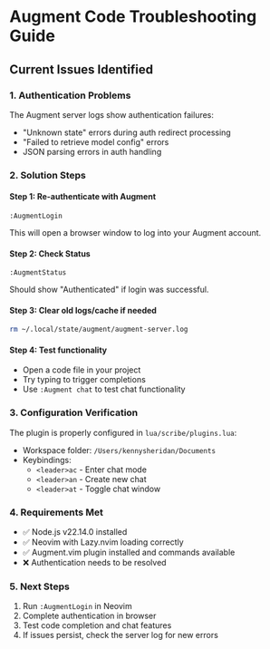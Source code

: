 # Augment Code Troubleshooting Guide

## Current Issues Identified

### 1. Authentication Problems
The Augment server logs show authentication failures:
- "Unknown state" errors during auth redirect processing
- "Failed to retrieve model config" errors
- JSON parsing errors in auth handling

### 2. Solution Steps

#### Step 1: Re-authenticate with Augment
```vim
:AugmentLogin
```
This will open a browser window to log into your Augment account.

#### Step 2: Check Status
```vim
:AugmentStatus
```
Should show "Authenticated" if login was successful.

#### Step 3: Clear old logs/cache if needed
```bash
rm ~/.local/state/augment/augment-server.log
```

#### Step 4: Test functionality
- Open a code file in your project
- Try typing to trigger completions
- Use `:Augment chat` to test chat functionality

### 3. Configuration Verification

The plugin is properly configured in `lua/scribe/plugins.lua`:
- Workspace folder: `/Users/kennysheridan/Documents`
- Keybindings:
  - `<leader>ac` - Enter chat mode
  - `<leader>an` - Create new chat  
  - `<leader>at` - Toggle chat window

### 4. Requirements Met
- ✅ Node.js v22.14.0 installed
- ✅ Neovim with Lazy.nvim loading correctly
- ✅ Augment.vim plugin installed and commands available
- ❌ Authentication needs to be resolved

### 5. Next Steps
1. Run `:AugmentLogin` in Neovim
2. Complete authentication in browser
3. Test code completion and chat features
4. If issues persist, check the server log for new errors